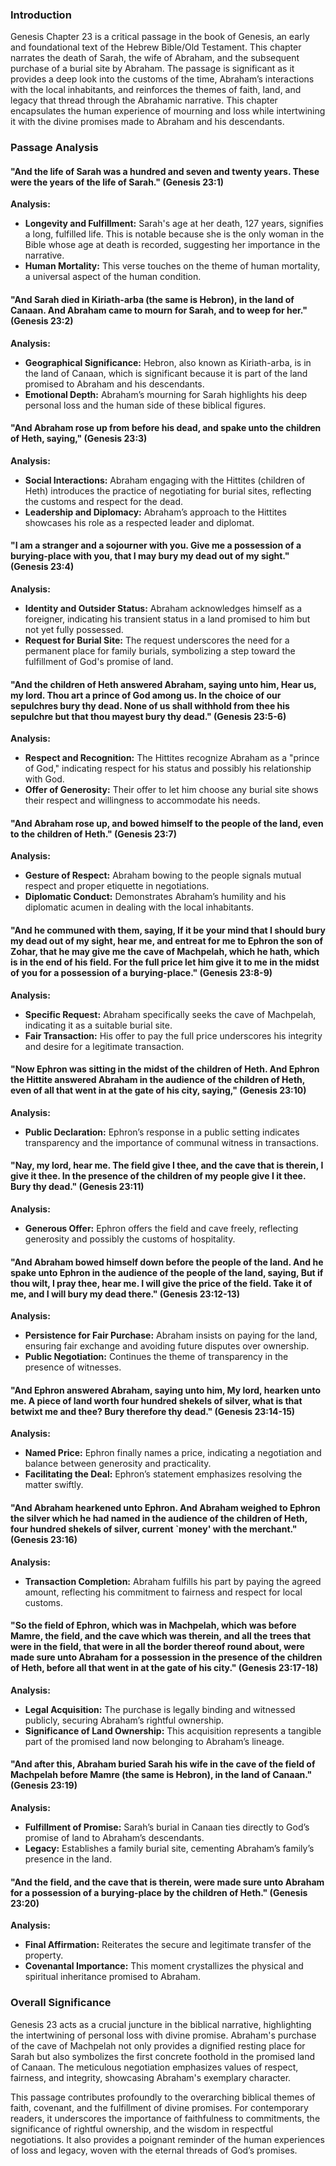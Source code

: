 ### Introduction

Genesis Chapter 23 is a critical passage in the book of Genesis, an early and foundational text of the Hebrew Bible/Old Testament. This chapter narrates the death of Sarah, the wife of Abraham, and the subsequent purchase of a burial site by Abraham. The passage is significant as it provides a deep look into the customs of the time, Abraham’s interactions with the local inhabitants, and reinforces the themes of faith, land, and legacy that thread through the Abrahamic narrative. This chapter encapsulates the human experience of mourning and loss while intertwining it with the divine promises made to Abraham and his descendants.

### Passage Analysis

#### "And the life of Sarah was a hundred and seven and twenty years. These were the years of the life of Sarah." (Genesis 23:1)

**Analysis:**
- **Longevity and Fulfillment:** Sarah's age at her death, 127 years, signifies a long, fulfilled life. This is notable because she is the only woman in the Bible whose age at death is recorded, suggesting her importance in the narrative.
- **Human Mortality:** This verse touches on the theme of human mortality, a universal aspect of the human condition.

#### "And Sarah died in Kiriath-arba (the same is Hebron), in the land of Canaan. And Abraham came to mourn for Sarah, and to weep for her." (Genesis 23:2)

**Analysis:**
- **Geographical Significance:** Hebron, also known as Kiriath-arba, is in the land of Canaan, which is significant because it is part of the land promised to Abraham and his descendants.
- **Emotional Depth:** Abraham’s mourning for Sarah highlights his deep personal loss and the human side of these biblical figures.

#### "And Abraham rose up from before his dead, and spake unto the children of Heth, saying," (Genesis 23:3)

**Analysis:**
- **Social Interactions:** Abraham engaging with the Hittites (children of Heth) introduces the practice of negotiating for burial sites, reflecting the customs and respect for the dead.
- **Leadership and Diplomacy:** Abraham’s approach to the Hittites showcases his role as a respected leader and diplomat.

#### "I am a stranger and a sojourner with you. Give me a possession of a burying-place with you, that I may bury my dead out of my sight." (Genesis 23:4)

**Analysis:**
- **Identity and Outsider Status:** Abraham acknowledges himself as a foreigner, indicating his transient status in a land promised to him but not yet fully possessed.
- **Request for Burial Site:** The request underscores the need for a permanent place for family burials, symbolizing a step toward the fulfillment of God's promise of land.

#### "And the children of Heth answered Abraham, saying unto him, Hear us, my lord. Thou art a prince of God among us. In the choice of our sepulchres bury thy dead. None of us shall withhold from thee his sepulchre but that thou mayest bury thy dead." (Genesis 23:5-6)

**Analysis:**
- **Respect and Recognition:** The Hittites recognize Abraham as a "prince of God," indicating respect for his status and possibly his relationship with God.
- **Offer of Generosity:** Their offer to let him choose any burial site shows their respect and willingness to accommodate his needs.

#### "And Abraham rose up, and bowed himself to the people of the land, even to the children of Heth." (Genesis 23:7)

**Analysis:**
- **Gesture of Respect:** Abraham bowing to the people signals mutual respect and proper etiquette in negotiations.
- **Diplomatic Conduct:** Demonstrates Abraham’s humility and his diplomatic acumen in dealing with the local inhabitants.

#### "And he communed with them, saying, If it be your mind that I should bury my dead out of my sight, hear me, and entreat for me to Ephron the son of Zohar, that he may give me the cave of Machpelah, which he hath, which is in the end of his field. For the full price let him give it to me in the midst of you for a possession of a burying-place." (Genesis 23:8-9)

**Analysis:**
- **Specific Request:** Abraham specifically seeks the cave of Machpelah, indicating it as a suitable burial site.
- **Fair Transaction:** His offer to pay the full price underscores his integrity and desire for a legitimate transaction.

#### "Now Ephron was sitting in the midst of the children of Heth. And Ephron the Hittite answered Abraham in the audience of the children of Heth, even of all that went in at the gate of his city, saying," (Genesis 23:10)

**Analysis:**
- **Public Declaration:** Ephron’s response in a public setting indicates transparency and the importance of communal witness in transactions.

#### "Nay, my lord, hear me. The field give I thee, and the cave that is therein, I give it thee. In the presence of the children of my people give I it thee. Bury thy dead." (Genesis 23:11)

**Analysis:**
- **Generous Offer:** Ephron offers the field and cave freely, reflecting generosity and possibly the customs of hospitality.

#### "And Abraham bowed himself down before the people of the land. And he spake unto Ephron in the audience of the people of the land, saying, But if thou wilt, I pray thee, hear me. I will give the price of the field. Take it of me, and I will bury my dead there." (Genesis 23:12-13)

**Analysis:**
- **Persistence for Fair Purchase:** Abraham insists on paying for the land, ensuring fair exchange and avoiding future disputes over ownership.
- **Public Negotiation:** Continues the theme of transparency in the presence of witnesses.

#### "And Ephron answered Abraham, saying unto him, My lord, hearken unto me. A piece of land worth four hundred shekels of silver, what is that betwixt me and thee? Bury therefore thy dead." (Genesis 23:14-15)

**Analysis:**
- **Named Price:** Ephron finally names a price, indicating a negotiation and balance between generosity and practicality.
- **Facilitating the Deal:** Ephron’s statement emphasizes resolving the matter swiftly.

#### "And Abraham hearkened unto Ephron. And Abraham weighed to Ephron the silver which he had named in the audience of the children of Heth, four hundred shekels of silver, current `money' with the merchant." (Genesis 23:16)

**Analysis:**
- **Transaction Completion:** Abraham fulfills his part by paying the agreed amount, reflecting his commitment to fairness and respect for local customs.

#### "So the field of Ephron, which was in Machpelah, which was before Mamre, the field, and the cave which was therein, and all the trees that were in the field, that were in all the border thereof round about, were made sure unto Abraham for a possession in the presence of the children of Heth, before all that went in at the gate of his city." (Genesis 23:17-18)

**Analysis:**
- **Legal Acquisition:** The purchase is legally binding and witnessed publicly, securing Abraham’s rightful ownership.
- **Significance of Land Ownership:** This acquisition represents a tangible part of the promised land now belonging to Abraham’s lineage.

#### "And after this, Abraham buried Sarah his wife in the cave of the field of Machpelah before Mamre (the same is Hebron), in the land of Canaan." (Genesis 23:19)

**Analysis:**
- **Fulfillment of Promise:** Sarah’s burial in Canaan ties directly to God’s promise of land to Abraham’s descendants.
- **Legacy:** Establishes a family burial site, cementing Abraham’s family’s presence in the land.

#### "And the field, and the cave that is therein, were made sure unto Abraham for a possession of a burying-place by the children of Heth." (Genesis 23:20)

**Analysis:**
- **Final Affirmation:** Reiterates the secure and legitimate transfer of the property.
- **Covenantal Importance:** This moment crystallizes the physical and spiritual inheritance promised to Abraham.

### Overall Significance

Genesis 23 acts as a crucial juncture in the biblical narrative, highlighting the intertwining of personal loss with divine promise. Abraham's purchase of the cave of Machpelah not only provides a dignified resting place for Sarah but also symbolizes the first concrete foothold in the promised land of Canaan. The meticulous negotiation emphasizes values of respect, fairness, and integrity, showcasing Abraham's exemplary character.

This passage contributes profoundly to the overarching biblical themes of faith, covenant, and the fulfillment of divine promises. For contemporary readers, it underscores the importance of faithfulness to commitments, the significance of rightful ownership, and the wisdom in respectful negotiations. It also provides a poignant reminder of the human experiences of loss and legacy, woven with the eternal threads of God’s promises.